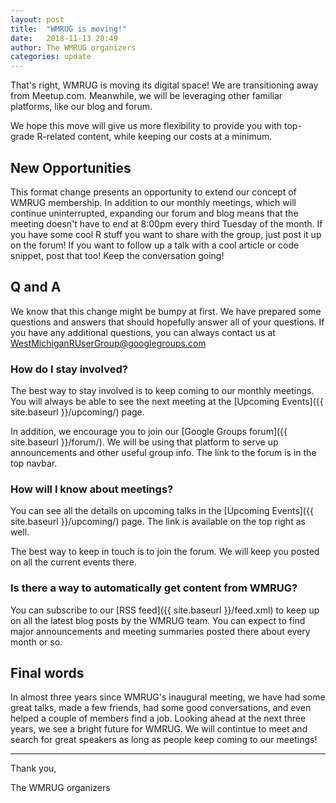 ```yaml
---
layout: post
title:  "WMRUG is moving!"
date:   2018-11-13 20:49
author: The WMRUG organizers
categories: update
---
```


That's right, WMRUG is moving its digital space! We are transitioning away from Meetup.com. Meanwhile, we will be leveraging other familiar platforms, like our blog and forum.

We hope this move will give us more flexibility to provide you with top-grade R-related content, while keeping our costs at a minimum.

## New Opportunities

This format change presents an opportunity to extend our concept of WMRUG membership. In addition to our monthly meetings, which will continue uninterrupted, expanding our forum and blog means that the meeting doesn't have to end at 8:00pm every third Tuesday of the month. If you have some cool R stuff you want to share with the group, just post it up on the forum! If you want to follow up a talk with a cool article or code snippet, post that too! Keep the conversation going!

## Q and A

We know that this change might be bumpy at first. We have prepared some questions and answers that should hopefully answer all of your questions. If you have any additional questions, you can always contact us at [WestMichiganRUserGroup@googlegroups.com](mailto:WestMichiganRUserGroup@googlegroups.com?subject=Transition)

### How do I stay involved?

The best way to stay involved is to keep coming to our monthly meetings. You will always be able to see the next meeting at the [Upcoming Events]({{ site.baseurl }}/upcoming/) page.

In addition, we encourage you to join our [Google Groups forum]({{ site.baseurl }}/forum/). We will be using that platform to serve up announcements and other useful group info. The link to the forum is in the top navbar.

### How will I know about meetings?

You can see all the details on upcoming talks in the [Upcoming Events]({{ site.baseurl }}/upcoming/) page. The link is available on the top right as well.

The best way to keep in touch is to join the forum. We will keep you posted on all the current events there.

### Is there a way to automatically get content from WMRUG?

You can subscribe to our [RSS feed]({{ site.baseurl }}/feed.xml) to keep up on all the latest blog posts by the WMRUG team. You can expect to find major announcements and meeting summaries posted there about every month or so.

## Final words

In almost three years since WMRUG's inaugural meeting, we have had some great talks, made a few friends, had some good conversations, and even helped a couple of members find a job. Looking ahead at the next three years, we see a bright future for WMRUG. We will contintue to meet and search for great speakers as long as people keep coming to our meetings!

---

Thank you,

The WMRUG organizers
